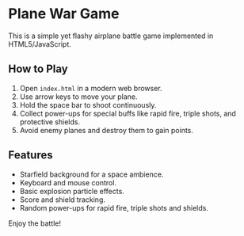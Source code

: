 # Plane War Game

This is a simple yet flashy airplane battle game implemented in HTML5/JavaScript.

## How to Play

1. Open `index.html` in a modern web browser.
2. Use arrow keys to move your plane.
3. Hold the space bar to shoot continuously.
4. Collect power-ups for special buffs like rapid fire, triple shots, and protective shields.
5. Avoid enemy planes and destroy them to gain points.

## Features

- Starfield background for a space ambience.
- Keyboard and mouse control.
- Basic explosion particle effects.
- Score and shield tracking.
- Random power-ups for rapid fire, triple shots and shields.

Enjoy the battle!
